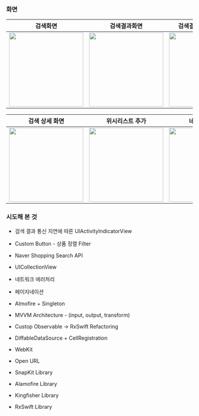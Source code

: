 ### 화면

|   검색화면   |   검색결과화면   |   검색결과 페이지네이션   |
|  :-------------: |  :-------------: |  :-------------: |
| <img width=200 src="https://github.com/user-attachments/assets/ee54d73e-c635-4243-8359-e81b8a73247e"> | <img width=200 src="https://github.com/user-attachments/assets/2d580a06-09d4-4eaa-a814-4e0f72b8a5d7"> | <img width=200 src="https://github.com/user-attachments/assets/3e94cfe8-004c-44b1-816b-ca0174aa063c"> |

|   검색 상세 화면   |   위시리스트 추가   |   네트워크 에러   |
|  :-------------: |  :-------------: |  :-------------: |
| <img width=200 src="https://github.com/user-attachments/assets/0b97db20-9b50-4473-8dfc-bd0e96b1ea97"> |  <img width=200 src="https://github.com/user-attachments/assets/81870440-6785-4b26-ab7e-00d659a0fe06"> | <img width=200 src="https://github.com/user-attachments/assets/4b044b0b-5f2c-469e-bfae-9fe6f42b8b8f"> |


### 시도해 본 것
- 검색 결과 통신 지연에 따른 UIActivityIndicatorView
- Custom Button - 상품 정렬 Filter
- Naver Shopping Search API
- UICollectionView
- 네트워크 에러처리
- 페이지네이션
- Almofire + Singleton
- MVVM Architecture - (input, output, transform)
- Custop Observable -> RxSwift Refactoring
- DiffableDataSource + CellRegistration
- WebKit
- Open URL

- SnapKit Library
- Alamofire Library
- Kingfisher Library
- RxSwift Library
